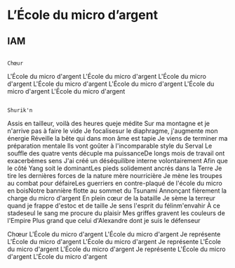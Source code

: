 # L’École du micro d’argent
## IAM 

                                                                                                                                    Chœur 
L'École du micro d'argent
L'École du micro d'argent
L'École du micro d'argent
L'École du micro d'argent
L'École du micro d'argent
L'École du micro d'argent
L'École du micro d'argent

                                                                                                                                Shurik'n
Assis en tailleur, voilà des heures queje médite
Sur ma montagne et je n'arrive pas à faire le vide
Je focalisesur le diaphragme, j'augmente mon énergie
Réveille la bête qui dans mon âme est tapie
Je viens de terminer ma préparation mentale
Ils vont goûter à l'incomparable style du Serval
Le souffle des quatre vents décuple ma puissanceDe longs mois de travail ont exacerbémes sens
J'ai créé un déséquilibre interne volontairement
Afin que le côté Yang soit le dominantLes pieds solidement ancrés dans la Terre
Je tire les dernières forces de la nature mère nourricière
Je mène les troupes au combat pour défaireLes guerriers en contre-plaqué de l'école du micro en boisNotre bannière flotte au sommet du Tsunami Annonçant fièrement la charge du micro d'argent
En plein cœur de la bataille
Je sème la terreur quand je frappe d'estoc et de taille
Je sens l'esprit du félinm'envahir
À ce stadeseul le sang me procure du plaisir
Mes griffes gravent les couleurs de l'Empire
Plus grand que celui d'Alexandre dont je suis le défenseur

Chœur 
L'École du micro d'argent
L'École du micro d'argent
Je représente
L'École du micro d'argent
L'École du micro d'argent
Je représente
L'École du micro d'argent
L'École du micro d'argent
Je représente
L'École du micro d'argent
L'École du micro d'argent